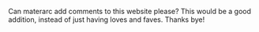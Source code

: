 Can materarc add comments to this website please? This would be a good addition, instead of just having loves and faves. Thanks bye!